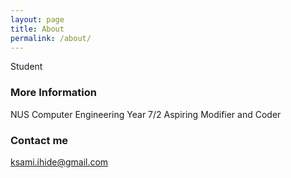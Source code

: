 ```yaml
---
layout: page
title: About
permalink: /about/
---
```


Student

### More Information

NUS Computer Engineering Year 7/2
Aspiring Modifier and Coder

### Contact me

[ksami.ihide@gmail.com](ksami.ihide@gmail.com)
